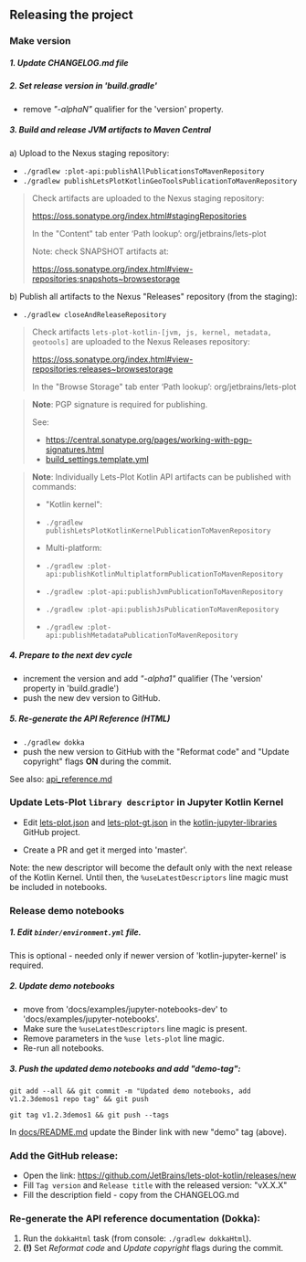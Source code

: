 ## Releasing the project

### Make version

##### 1. Update CHANGELOG.md file

##### 2. Set release version in 'build.gradle'

- remove _"-alphaN"_ qualifier for the 'version' property.

##### 3. Build and release JVM artifacts to Maven Central

a) Upload to the Nexus staging repository:

- `./gradlew :plot-api:publishAllPublicationsToMavenRepository`
- `./gradlew publishLetsPlotKotlinGeoToolsPublicationToMavenRepository`

> Check artifacts are uploaded to the Nexus staging repository:
>
> https://oss.sonatype.org/index.html#stagingRepositories
>
> In the "Content" tab enter ‘Path lookup’: org/jetbrains/lets-plot
>
> Note: check SNAPSHOT artifacts at:
>
> https://oss.sonatype.org/index.html#view-repositories;snapshots~browsestorage


b) Publish all artifacts to the Nexus "Releases" repository (from the staging):

- `./gradlew closeAndReleaseRepository`

> Check artifacts `lets-plot-kotlin-[jvm, js, kernel, metadata, geotools]` are uploaded to the Nexus Releases repository:
>
> https://oss.sonatype.org/index.html#view-repositories;releases~browsestorage
>
> In the "Browse Storage" tab enter ‘Path lookup’: org/jetbrains/lets-plot


> **Note**: PGP signature is required for publishing.
>
> See:
>
> - https://central.sonatype.org/pages/working-with-pgp-signatures.html
> - [build_settings.template.yml](https://github.com/JetBrains/lets-plot-kotlin/blob/master/build_settings.template.yml)

> **Note**: Individually Lets-Plot Kotlin API artifacts can be published with commands:
>
> - "Kotlin kernel":
>
>  - `./gradlew publishLetsPlotKotlinKernelPublicationToMavenRepository`
>
>
> - Multi-platform:
>  - `./gradlew :plot-api:publishKotlinMultiplatformPublicationToMavenRepository`
>  - `./gradlew :plot-api:publishJvmPublicationToMavenRepository`
>  - `./gradlew :plot-api:publishJsPublicationToMavenRepository`
>  - `./gradlew :plot-api:publishMetadataPublicationToMavenRepository`


##### 4. Prepare to the next dev cycle

- increment the version and add _"-alpha1"_ qualifier (The 'version' property in 'build.gradle')
- push the new dev version to GitHub.

##### 5. Re-generate the API Reference (HTML)

- `./gradlew dokka`
- push the new version to GitHub with the "Reformat code" and "Update copyright" flags **ON** during the commit.

See also: [api_reference.md](https://github.com/JetBrains/lets-plot-kotlin/blob/master/docs/api_reference.md) 


### Update Lets-Plot `library descriptor` in Jupyter Kotlin Kernel

- Edit [lets-plot.json](https://github.com/Kotlin/kotlin-jupyter-libraries/blob/master/lets-plot.json) and 
[lets-plot-gt.json](https://github.com/Kotlin/kotlin-jupyter-libraries/blob/master/lets-plot-gt.json)
in the [kotlin-jupyter-libraries](https://github.com/Kotlin/kotlin-jupyter-libraries) GitHub project.

- Create a PR and get it merged into 'master'.

Note: the new descriptor will become the default only with the next release of the Kotlin Kernel.
Until then, the `%useLatestDescriptors` line magic must be included in notebooks.    

### Release demo notebooks

##### 1. Edit `binder/environment.yml` file.

This is optional - needed only if newer version of 'kotlin-jupyter-kernel' is required.

##### 2. Update demo notebooks

- move from 'docs/examples/jupyter-notebooks-dev' to 'docs/examples/jupyter-notebooks'.
- Make sure the `%useLatestDescriptors` line magic is present.
- Remove parameters in the `%use lets-plot` line magic.
- Re-run all notebooks.

##### 3. Push the updated demo notebooks and add "demo-tag":

```
git add --all && git commit -m "Updated demo notebooks, add v1.2.3demos1 repo tag" && git push

git tag v1.2.3demos1 && git push --tags
```

In [docs/README.md](docs/README.md) update the Binder link with new "demo" tag (above).


### Add the GitHub release:
 
 * Open the link: https://github.com/JetBrains/lets-plot-kotlin/releases/new
 * Fill `Tag version` and `Release title` with the released version: "vX.X.X"
 * Fill the description field - copy from the CHANGELOG.md
    

### Re-generate the API reference documentation (Dokka):

1. Run the `dokkaHtml` task (from console: `./gradlew dokkaHtml`).
2. **(!)** Set *Reformat code* and *Update copyright* flags during the commit.

